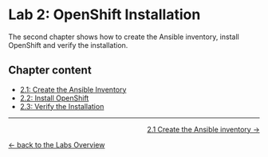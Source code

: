 # Lab 2: OpenShift Installation

The second chapter shows how to create the Ansible inventory, install OpenShift and verify the installation.


## Chapter content

* [2.1: Create the Ansible Inventory](21_ansible_inventory.md)
* [2.2: Install OpenShift](22_installation.md)
* [2.3: Verify the Installation](23_verification.md)

---

<p width="100px" align="right"><a href="21_ansible_inventory.md">2.1 Create the Ansible inventory →</a></p>

[← back to the Labs Overview](../README.md)
